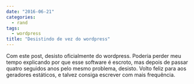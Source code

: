 ```yaml
---
date: "2016-06-21"
categories:
  - rand
tags:
  - wordpress
title: "Desistindo de vez do wordpress"
---
```


Com este post, desisto oficialmente do wordpress. Poderia perder meu tempo explicando por que esse software é escroto, mas depois de passar quatro seguidos anos pelo mesmo problema, desisto. Volto feliz para aos geradores estáticos, e talvez consiga escrever com mais frequência.
